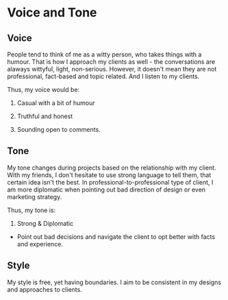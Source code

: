 # Voice and Tone

## Voice

People tend to think of me as a witty person, who takes things with a humour. That is how I approach my clients as well - the conversations are alaways wittyful, light, non-serious. However, it doesn't mean they are not professional, fact-based and topic related. And I listen to my clients.

Thus, my voice would be:

1. Casual with a bit of humour

2. Truthful and honest

3. Sounding open to comments.


## Tone

My tone changes during projects based on the relationship with my client. With my friends, I don't hesitate to use strong language to tell them, that certain idea isn't the best. In professional-to-professional type of client, I am more diplomatic when pointing out bad direction of design or even marketing strategy.

Thus, my tone is:

1. Strong & Diplomatic

  - Point out bad decisions and navigate the client to opt better with facts and experience.


## Style

My style is free, yet having boundaries. I aim to be consistent in my designs and approaches to clients.
